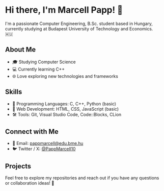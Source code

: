 # Hi there, I'm Marcell Papp! 👋

I'm a passionate Computer Engineering, B.Sc. student based in Hungary, currently studying at Budapest University of Technology and Economics. 🇭🇺

## About Me

- 🎓 Studying Computer Science
- 💻 Currently learning C++
- 🌐 Love exploring new technologies and frameworks

## Skills

- 👾 Programming Languages: C, C++, Python (basic)
- 🚀 Web Development: HTML, CSS, JavaScript (basic)
- 🛠️ Tools: Git, Visual Studio Code, Code::Blocks, CLion

## Connect with Me

- 📧 Email: [pappmarcell@edu.bme.hu](mailto:pappmarcell@edu.bme.hu)
- 🐦 Twitter / X: [@PappMarcell10](https://twitter.com/PappMarcell10)

## Projects



Feel free to explore my repositories and reach out if you have any questions or collaboration ideas! 🚀


